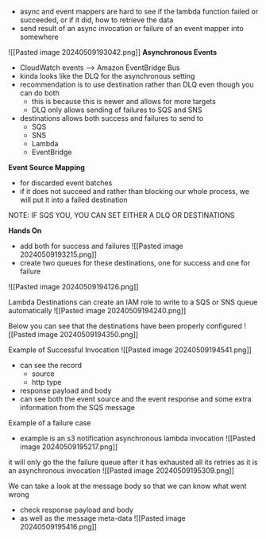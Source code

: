 - async and event mappers are hard to see if the lambda function failed or succeeded, or if it did, how to retrieve the data
- send result of an async invocation or failure of an event mapper into somewhere

![[Pasted image 20240509193042.png]]
**Asynchronous Events**
- CloudWatch events --> Amazon EventBridge Bus
- kinda looks like the DLQ for the asynchronous setting
- recommendation is to use destination rather than DLQ even though you can do both
	- this is because this is newer and allows for more targets
	- DLQ only allows sending of failures to SQS and SNS
- destinations allows both success and failures to send to
	- SQS
	- SNS
	- Lambda
	- EventBridge

**Event Source Mapping**
- for discarded event batches
- if it does not succeed and rather than blocking our whole process, we will put it into a failed destination

NOTE: IF SQS YOU, YOU CAN SET EITHER A DLQ OR DESTINATIONS

**Hands On**
- add both for success and failures
![[Pasted image 20240509193215.png]]
- create two queues for these destinations, one for success and one for failure

![[Pasted image 20240509194126.png]]

Lambda Destinations can create an IAM role to write to a SQS or SNS queue automatically
![[Pasted image 20240509194240.png]]

Below you can see that the destinations have been properly configured
![[Pasted image 20240509194350.png]]

Example of Successful Invocation
![[Pasted image 20240509194541.png]]
- can see the record
	- source
	- http type
- response payload and body
- can see both the event source and the event response and some extra information from the SQS message

Example of a failure case
- example is an s3 notification asynchronous lambda invocation
![[Pasted image 20240509195217.png]]

it will only go the the failure queue after it has exhausted all its retries as it is an asynchronous invocation
![[Pasted image 20240509195309.png]]

We can take a look at the message body so that we can know what went wrong
- check response payload and body
- as well as the message meta-data
![[Pasted image 20240509195416.png]]